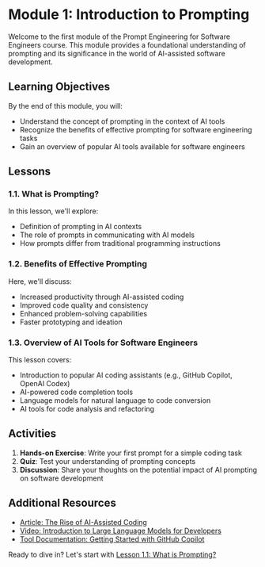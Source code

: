 # Module 1: Introduction to Prompting

Welcome to the first module of the Prompt Engineering for Software Engineers course. This module provides a foundational understanding of prompting and its significance in the world of AI-assisted software development.

## Learning Objectives

By the end of this module, you will:
- Understand the concept of prompting in the context of AI tools
- Recognize the benefits of effective prompting for software engineering tasks
- Gain an overview of popular AI tools available for software engineers

## Lessons

### 1.1. What is Prompting?

In this lesson, we'll explore:
- Definition of prompting in AI contexts
- The role of prompts in communicating with AI models
- How prompts differ from traditional programming instructions

### 1.2. Benefits of Effective Prompting

Here, we'll discuss:
- Increased productivity through AI-assisted coding
- Improved code quality and consistency
- Enhanced problem-solving capabilities
- Faster prototyping and ideation

### 1.3. Overview of AI Tools for Software Engineers

This lesson covers:
- Introduction to popular AI coding assistants (e.g., GitHub Copilot, OpenAI Codex)
- AI-powered code completion tools
- Language models for natural language to code conversion
- AI tools for code analysis and refactoring

## Activities

1. **Hands-on Exercise**: Write your first prompt for a simple coding task
2. **Quiz**: Test your understanding of prompting concepts
3. **Discussion**: Share your thoughts on the potential impact of AI prompting on software development

## Additional Resources

- [Article: The Rise of AI-Assisted Coding](https://example.com/ai-assisted-coding)
- [Video: Introduction to Large Language Models for Developers](https://example.com/llm-intro)
- [Tool Documentation: Getting Started with GitHub Copilot](https://docs.github.com/en/copilot)

Ready to dive in? Let's start with [Lesson 1.1: What is Prompting?](./lesson1.1.md)